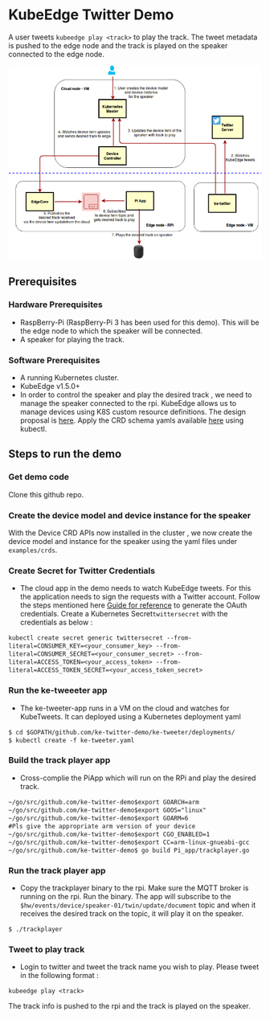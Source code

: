 # KubeEdge Twitter Demo
A user tweets `kubeedge play <track>` to play the track. The tweet metadata is pushed to the edge node and the track is played on the speaker connected to the edge node.

<img src="./twitterdemo.png">

## Prerequisites

### Hardware Prerequisites
- RaspBerry-Pi (RaspBerry-Pi 3 has been used for this demo). This will be the edge node to which the speaker will be connected.
- A speaker for playing the track.

### Software Prerequisites
- A running Kubernetes cluster.
- KubeEdge v1.5.0+
- In order to control the speaker and play the desired track , we need to manage the speaker connected to the rpi.
  KubeEdge allows us to manage devices using K8S custom resource definitions. The design proposal is [here](https://github.com/kubeedge/kubeedge/blob/master/docs/proposals/device-crd.md). Apply the CRD schema yamls available [here](https://github.com/kubeedge/kubeedge/tree/master/build/crds/devices) using kubectl.

## Steps to run the demo

### Get demo code
Clone this github repo.

### Create the device model and device instance for the speaker
With the Device CRD APIs now installed in the cluster , we now create the device model and instance for the speaker using the yaml files under `examples/crds`.

### Create Secret for Twitter Credentials
- The cloud app in the demo needs to watch KubeEdge tweets. For this the application needs to sign the requests with a Twitter account.
Follow the steps mentioned here [Guide for reference](https://docs.inboundnow.com/guide/create-twitter-application/) to generate the OAuth credentials. Create a Kubernetes Secret`twittersecret` with the credentials as below :

```console
kubectl create secret generic twittersecret --from-literal=CONSUMER_KEY=<your_consumer_key> --from-literal=CONSUMER_SECRET=<your_consumer_secret> --from-literal=ACCESS_TOKEN=<your_access_token> --from-literal=ACCESS_TOKEN_SECRET=<your_access_token_secret>
```

### Run the ke-tweeeter app
- The ke-tweeter-app runs in a VM on the cloud and watches for KubeTweets. It can deployed using a Kubernetes deployment yaml
```console
$ cd $GOPATH/github.com/ke-twitter-demo/ke-tweeter/deployments/
$ kubectl create -f ke-tweeter.yaml
```
### Build the track player app
- Cross-complie the PiApp which will run on the RPi and play the desired track.
```console
~/go/src/github.com/ke-twitter-demo$export GOARCH=arm
~/go/src/github.com/ke-twitter-demo$export GOOS="linux"
~/go/src/github.com/ke-twitter-demo$export GOARM=6                             #Pls give the appropriate arm version of your device
~/go/src/github.com/ke-twitter-demo$export CGO_ENABLED=1
~/go/src/github.com/ke-twitter-demo$export CC=arm-linux-gnueabi-gcc
~/go/src/github.com/ke-twitter-demo$ go build Pi_app/trackplayer.go
```
### Run the track player app
- Copy the trackplayer binary to the rpi. Make sure the MQTT broker is running on the rpi.
  Run the binary. The app will subscribe to the `$hw/events/device/speaker-01/twin/update/document` topic
  and when it receives the desired track on the topic, it will play it on the speaker.

```console
$ ./trackplayer
```

### Tweet to play track
- Login to twitter and tweet the track name you wish to play. Please tweet in the following format :
```console
kubeedge play <track>
```
The track info is pushed to the rpi and the track is played on the speaker.
